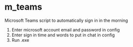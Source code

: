 # m_teams
Microsoft Teams script to automatically sign in in the morning


1. Enter microsoft account email and password in config
2. Enter sign in time and words to put in chat in config
3. Run .exe
